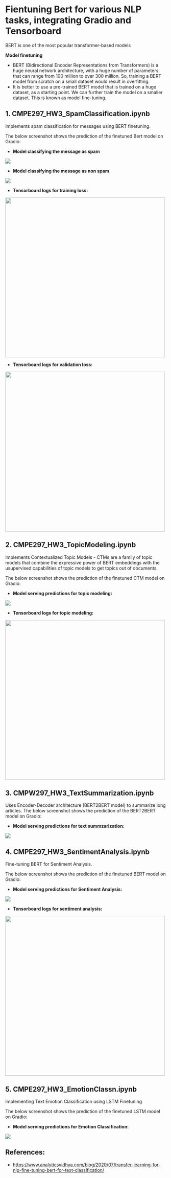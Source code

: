 # Fientuning Bert for various NLP tasks, integrating Gradio and Tensorboard

BERT is one of the most popular transformer-based models

**Model finetuning**

* BERT (Bidirectional Encoder Representations from Transformers) is a huge neural network architecture, with a huge number of parameters, that can range from 100 million to over 300 million. So, training a BERT model from scratch on a small dataset would result in overfitting.
* It is better to use a pre-trained BERT model that is trained on a huge dataset, as a starting point. We can further train the model on a smaller dataset. This is known as model fine-tuning.

## **1. CMPE297_HW3_SpamClassification.ipynb** 
Implements spam classification for messages using BERT finetuning.

The below screenshot shows the prediction of the finetuned Bert model on Gradio:

* **Model classifying the message as spam**
<img src="https://github.com/arpithagurumurthy/CMPE297_SpecialTopics/blob/main/Assignment3_Gradio/Screenshots/Spam.png">

* **Model classifying the message as non spam**
<img src="https://github.com/arpithagurumurthy/CMPE297_SpecialTopics/blob/main/Assignment3_Gradio/Screenshots/Non%20Spam.png">

* **Tensorboard logs for training loss:**
<img src="https://github.com/arpithagurumurthy/CMPE297_SpecialTopics/blob/main/Assignment3_Gradio/Screenshots/TensorBoard/SpamClassn_TB.png" width=500>

* **Tensorboard logs for validation loss:**
<img src="https://github.com/arpithagurumurthy/CMPE297_SpecialTopics/blob/main/Assignment3_Gradio/Screenshots/TensorBoard/SpamClassn_TB_Val.png" width=500>

## **2. CMPE297_HW3_TopicModeling.ipynb** 

Implements Contextualized Topic Models - CTMs are a family of topic models that combine the expressive power of BERT embeddings with the usupervised capabilities of topic models to get topics out of documents.

The below screenshot shows the prediction of the finetuned CTM model on Gradio:

* **Model serving predictions for topic modeling:**
<img src="https://github.com/arpithagurumurthy/CMPE297_SpecialTopics/blob/main/Assignment3_Gradio/Screenshots/Topic_Modeling.png">

* **Tensorboard logs for topic modeling:**
<img src="https://github.com/arpithagurumurthy/CMPE297_SpecialTopics/blob/main/Assignment3_Gradio/Screenshots/TensorBoard/TopicModeling_TB.png" width=500>

## **3. CMPW297_HW3_TextSummarization.ipynb** 

Uses Encoder-Decoder architecture (BERT2BERT model) to summarize long articles.
The below screenshot shows the prediction of the BERT2BERT model on Gradio:

* **Model serving predictions for text summzarization:**
<img src="https://github.com/arpithagurumurthy/CMPE297_SpecialTopics/blob/main/Assignment3_Gradio/Screenshots/Text_Summarization.png">

## **4. CMPE297_HW3_SentimentAnalysis.ipynb** 
Fine-tuning BERT for Sentiment Analysis.

The below screenshot shows the prediction of the finetuned BERT model on Gradio:
* **Model serving predictions for Sentiment Analysis:**
<img src="https://github.com/arpithagurumurthy/CMPE297_SpecialTopics/blob/main/Assignment3_Gradio/Screenshots/Sentiment_Analysis.png">

* **Tensorboard logs for sentiment analysis:**
<img src="https://github.com/arpithagurumurthy/CMPE297_SpecialTopics/blob/main/Assignment3_Gradio/Screenshots/TensorBoard/SentimentAnalysis_TB.png" width=500>

## **5. CMPE297_HW3_EmotionClassn.ipynb** 
Implementing Text Emotion Classification using LSTM Finetuning

The below screenshot shows the prediction of the finetuned LSTM model on Gradio:
* **Model serving predictions for Emotion Classification:**
<img src="https://github.com/arpithagurumurthy/CMPE297_SpecialTopics/blob/main/Assignment3_Gradio/Screenshots/Emotion_Classification.png">

## **References:**
* https://www.analyticsvidhya.com/blog/2020/07/transfer-learning-for-nlp-fine-tuning-bert-for-text-classification/
